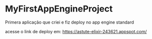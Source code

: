# MyFirstAppEngineProject
Primera aplicação que criei e fiz deploy no app engine standard

acesse o link de deploy em: https://astute-elixir-243621.appspot.com/
